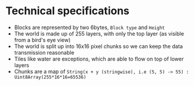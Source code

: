 # Technical specifications
 - Blocks are represented by two 6bytes, `Block type` and `Height`
 - The world is made up of 255 layers, with only the top layer (as visible from a bird's eye view)
 - The world is split up into 16x16 pixel chunks so we can keep the data transmission reasonable
 - Tiles like water are exceptions, which are able to flow on top of lower layers
 - Chunks are a map of `String(x + y (stringwise), i.e (5, 5) -> 55) : Uint8Array(255*16*16=65536)`